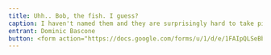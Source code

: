 ```yaml
---
title: Uhh.. Bob, the fish. I guess?
caption: I haven't named them and they are surprisingly hard to take pictures of.  So this is the one decent picture of the one I'm now calling Bob.  They have these little whisker things that they can move and sometimes will touch each other with in a very cute way but anytime I approach the glass they zoom to the back of the tank.  I probably don't have their consent to share this, sorry Bob.
entrant: Dominic Bascone
button: <form action="https://docs.google.com/forms/u/1/d/e/1FAIpQLSeBblQMqbBMeuApn2iPdutPu_wvMXp7h9YlIcRDEgHzWuKEQw/formResponse" method="post"><div class="form-element"></div><span>Votes</span><input type="text" name="entry.428975001" required placeholder="$"></br><button type="submit" name="button">Cast Votes</button></form>
---
```

